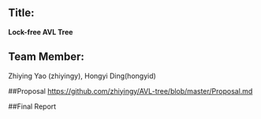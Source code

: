 ## Title: 
**Lock-free AVL Tree**
## Team Member:
Zhiying Yao (zhiyingy), Hongyi Ding(hongyid)

##Proposal
https://github.com/zhiyingy/AVL-tree/blob/master/Proposal.md

##Final Report
